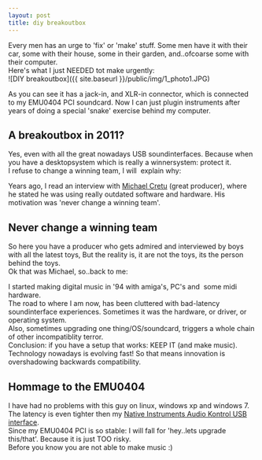 ```yaml
---
layout: post
title: diy breakoutbox
---
```

Every men has an urge to 'fix' or 'make' stuff. Some men have it with their car, some with their house, some in their garden, and..ofcoarse some with their computer.  
Here's what I just NEEDED tot make urgently:  
![DIY breakoutbox]({{ site.baseurl }}/public/img/1_photo1.JPG)  
  
  
  
  
  
  
  
  
  
  
  
  
  
  
  
  
  
  
  
As you can see it has a jack-in, and XLR-in connector, which is connected to my EMU0404 PCI soundcard. Now I can just plugin instruments after years of doing a special 'snake' exercise behind my computer.

A breakoutbox in 2011?
----------------------

  
 Yes, even with all the great nowadays USB soundinterfaces. Because when you have a desktopsystem which is really a winnersystem: protect it.   
I refuse to change a winning team, I will  explain why:  
  
Years ago, I read an interview with [Michael Cretu](http://en.wikipedia.org/wiki/Enigma_%28musical_project%29) (great producer), where he stated he was using really outdated software and hardware. His motivation was 'never change a winning team'.  
  
Never change a winning team
---------------------------

  
So here you have a producer who gets admired and interviewed by boys with all the latest toys, But the reality is, it are not the toys, its the person behind the toys.  
Ok that was Michael, so..back to me:   
  
I started making digital music in '94 with amiga's, PC's and  some midi hardware.  
The road to where I am now, has been cluttered with bad-latency soundinterface experiences. Sometimes it was the hardware, or driver, or operating system.  
Also, sometimes upgrading one thing/OS/soundcard, triggers a whole chain of other incompatiblity terror.  
Conclusion: if you have a setup that works: KEEP IT (and make music).  
Technology nowadays is evolving fast! So that means innovation is overshadowing backwards compatibility.  
  
Hommage to the EMU0404
----------------------

  
I have had no problems with this guy on linux, windows xp and windows 7.   
The latency is even tighter then my [Native Instruments Audio Kontrol USB interface](http://www.soundonsound.com/sos/mar07/articles/niaudiokontrol.htm "native instruments audio kontrol 1").  
Since my EMU0404 PCI is so stable: I will fall for 'hey..lets upgrade this/that'. Because it is just TOO risky.  
Before you know you are not able to make music :)  
  
  
  
  